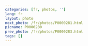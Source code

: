 ```yaml
---
categories: [fr, photos, '']
lang: fr
layout: photo
next_photo: /fr/photos/P0000281.html
picname: P0000280
prev_photo: /fr/photos/P0000283.html
tags: []
---
```

